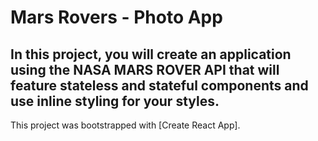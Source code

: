 
# Mars Rovers - Photo App
## In this project, you will create an application using the NASA MARS ROVER API that will feature stateless and stateful components and use inline styling for your styles.



This project was bootstrapped with [Create React App].
